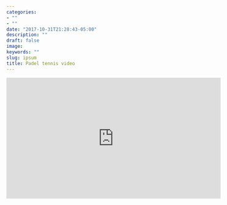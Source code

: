 ```yaml
---
categories:
- ""
- ""
date: "2017-10-31T21:28:43-05:00"
description: ""
draft: false
image: 
keywords: ""
slug: ipsum
title: Padel tennis video
---
```


<iframe width="560" height="315" src="https://www.youtube.com/embed/Q-J7dki25AU" frameborder="0" allow="autoplay; encrypted-media" allowfullscreen></iframe>
